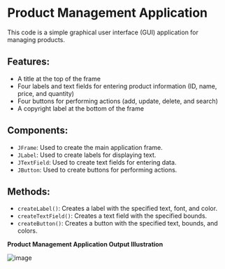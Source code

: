 <html>
  <body>
    <h1>Product Management Application</h1>
    <p>This code is a simple graphical user interface (GUI) application for managing products.</p>
    <h2>Features:</h2>
    <ul>
      <li>A title at the top of the frame</li>
      <li>Four labels and text fields for entering product information (ID, name, price, and quantity)</li>
      <li>Four buttons for performing actions (add, update, delete, and search)</li>
      <li>A copyright label at the bottom of the frame</li>
    </ul>
    <h2>Components:</h2>
    <ul>
      <li><code>JFrame</code>: Used to create the main application frame.</li>
      <li><code>JLabel</code>: Used to create labels for displaying text.</li>
      <li><code>JTextField</code>: Used to create text fields for entering data.</li>
      <li><code>JButton</code>: Used to create buttons for performing actions.</li>
    </ul>
    <h2>Methods:</h2>
    <ul>
      <li><code>createLabel()</code>: Creates a label with the specified text, font, and color.</li>
      <li><code>createTextField()</code>: Creates a text field with the specified bounds.</li>
      <li><code>createButton()</code>: Creates a button with the specified text, bounds, and colors.</li>
    </ul>
  </body>
</html>
  
<b> Product Management Application Output Illustration</b>

![image](https://github.com/yusuftechx/ProductMGProject/assets/56741289/2bb611ea-08e5-46c7-aaf7-74b9f22a517f)

          

